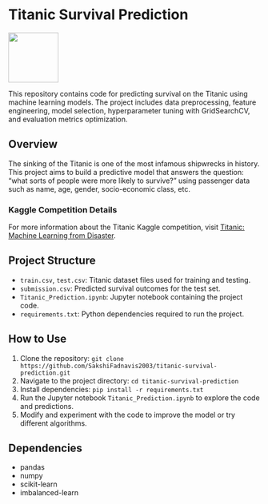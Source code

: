 # Titanic Survival Prediction

<img src="[IMG_LINK](https://upload.wikimedia.org/wikipedia/commons/f/fd/RMS_Titanic_3.jpg)" width="100" height="100"/>

This repository contains code for predicting survival on the Titanic using machine learning models. The project includes data preprocessing, feature engineering, model selection, hyperparameter tuning with GridSearchCV, and evaluation metrics optimization.

## Overview
The sinking of the Titanic is one of the most infamous shipwrecks in history. This project aims to build a predictive model that answers the question: “what sorts of people were more likely to survive?” using passenger data such as name, age, gender, socio-economic class, etc.

### Kaggle Competition Details
For more information about the Titanic Kaggle competition, visit [Titanic: Machine Learning from Disaster](https://www.kaggle.com/competitions/titanic/overview).

## Project Structure
- `train.csv`, `test.csv`: Titanic dataset files used for training and testing.
- `submission.csv`: Predicted survival outcomes for the test set.
- `Titanic_Prediction.ipynb`: Jupyter notebook containing the project code.
- `requirements.txt`: Python dependencies required to run the project.

## How to Use
1. Clone the repository: `git clone https://github.com/SakshiFadnavis2003/titanic-survival-prediction.git`
2. Navigate to the project directory: `cd titanic-survival-prediction`
3. Install dependencies: `pip install -r requirements.txt`
4. Run the Jupyter notebook `Titanic_Prediction.ipynb` to explore the code and predictions.
5. Modify and experiment with the code to improve the model or try different algorithms.

## Dependencies
- pandas
- numpy
- scikit-learn
- imbalanced-learn
